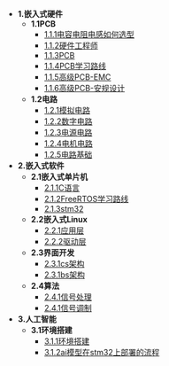 <!-- docs/_sidebar.md -->



* **1.嵌入式硬件**
  * **1.1PCB**
    * [1.1.1电容电阻电感如何选型](hardware/pcb/电容电阻电感如何选型.md)
    * [1.1.2硬件工程师](hardware/pcb/硬件工程师.md)
    * [1.1.3PCB](hardware/pcb/PCB.md)
    * [1.1.4PCB学习路线](hardware/pcb/PCB学习路线.md)
    * [1.1.5高级PCB-EMC](hardware/pcb/高级PCB-EMC.md)
    * [1.1.6高级PCB-安规设计](hardware/pcb/高级PCB-安规设计.md)
  * **1.2电路**
    * [1.2.1模拟电路](hardware/ele/模拟电路.md)
    * [1.2.2数字电路](hardware/ele/数字电路.md)
    * [1.2.3电源电路](hardware/ele/电源电路.md)
    * [1.2.4电机电路](hardware/ele/电机电路.md)
    * [1.2.5电路基础](hardware/ele/电路基础.md)
* **2.嵌入式软件**
  * **2.1嵌入式单片机**
    * [2.1.1C语言](software/scm/C语言.md)
    * [2.1.2FreeRTOS学习路线](software/scm/FreeRTOS学习路线.md)
    * [2.1.3stm32](software/scm/stm32.md)
  * **2.2嵌入式Linux**
    * [2.2.1应用层](software/linux/应用层.md)
    * [2.2.2驱动层](software/linux/驱动层.md)
  * **2.3界面开发**
    * [2.3.1cs架构](software/interface/cs架构.md)
    * [2.3.1bs架构](software/interface//bs架构.md)
  * **2.4算法**
    * [2.4.1信号处理](software/count/信号处理.md)
    * [2.4.1信号调制](software/count/信号调制.md)
* **3.人工智能**  
  * **3.1环境搭建**
    * [3.1.1环境搭建](ai/环境搭建.md)
    * [3.1.2ai模型在stm32上部署的流程](ai/ai模型在stm32上部署的流程.md)
